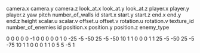 camera.x camera.y camera.z look_at.x look_at.y look_at.z
player.x player.y player.z yaw pitch
number_of_walls
id start.x start.y start.z end.x end.y end.z height scalar.u scalar.v offset.u offset.v rotation.u rotation.v texture_id
number_of_enemies
id position.x position.y position.z enemy_type

0 0 0 0 0 -1
0 0 0 0 0
1
0 -25 -5 -50 25 -5 -50 10 1 1 0 0 0 1
1 25 -5 -50 25 -5 -75 10 1 1 0 0 0 1
1
0 5 5 -5 1